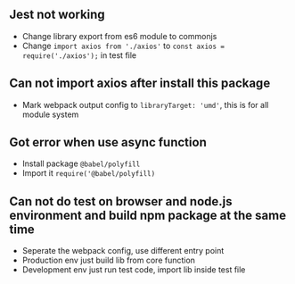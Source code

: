 



## Jest not working

* Change library export from es6 module to commonjs
* Change `import axios from './axios'` to `const axios = require('./axios');` in test file


## Can not import axios after install this package

* Mark webpack output config to `libraryTarget: 'umd'`, this is for all module system



## Got error when use async function
* Install package `@babel/polyfill`
* Import it `require('@babel/polyfill)`


## Can not do test on browser and node.js environment and build npm package at the same time

* Seperate the webpack config, use different entry point
* Production env just build lib from core function
* Development env just run test code, import lib inside test file